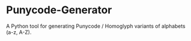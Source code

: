 # Punycode-Generator
A Python tool for generating Punycode / Homoglyph variants of alphabets (a-z, A-Z).
